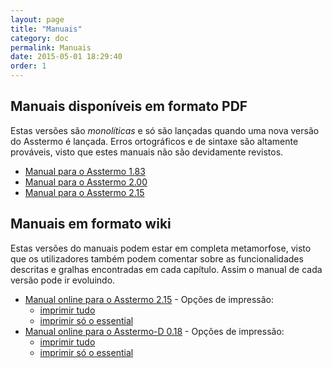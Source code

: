 ```yaml
---
layout: page
title: "Manuais"
category: doc
permalink: Manuais
date: 2015-05-01 18:29:40
order: 1
---
```


## Manuais disponíveis em formato PDF
Estas versões são _monolíticas_ e só são lançadas quando uma nova versão do Asstermo é lançada. Erros ortográficos e de sintaxe são altamente prováveis, visto que estes manuais não são devidamente revistos.

  * [Manual para o Asstermo 1.83](https://github.com/asstermo/K/releases/download/v1.83/O.manual.do.ASSTERMO.pdf)
  * [Manual para o Asstermo 2.00](https://github.com/asstermo/K/releases/download/v2.00/O.manual.do.ASSTERMO.2.00.pdf)
  * [Manual para o Asstermo 2.15](https://github.com/asstermo/K/releases/download/v2.15/O.manual.do.ASSTERMO.2.15.pdf)

## Manuais em formato wiki
Estas versões do manuais podem estar em completa metamorfose, visto que os utilizadores também podem comentar sobre as funcionalidades descritas e gralhas encontradas em cada capítulo. Assim o manual de cada versão pode ir evoluindo.

  * [Manual online para o Asstermo 2.15](/ManualAsstermo215) - Opções de impressão:
    * <a href="/ManualAsstermoKParaImprimir" target="_blank">imprimir tudo</a>
    * <a href="/ManualAsstermoKSimplesParaImprimir" target="_blank">imprimir só o essential</a>
  * [Manual online para o Asstermo-D 0.18](/ManualAsstermoD018) - Opções de impressão:
    * <a href="/ManualAsstermoDParaImprimir" target="_blank">imprimir tudo</a>
    * <a href="/ManualAsstermoDSimplesParaImprimir" target="_blank">imprimir só o essential</a>

